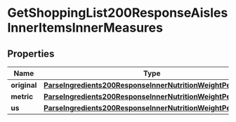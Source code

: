 
# GetShoppingList200ResponseAislesInnerItemsInnerMeasures

## Properties
| Name | Type | Description | Notes |
| ------------ | ------------- | ------------- | ------------- |
| **original** | [**ParseIngredients200ResponseInnerNutritionWeightPerServing**](ParseIngredients200ResponseInnerNutritionWeightPerServing.md) |  |  |
| **metric** | [**ParseIngredients200ResponseInnerNutritionWeightPerServing**](ParseIngredients200ResponseInnerNutritionWeightPerServing.md) |  |  |
| **us** | [**ParseIngredients200ResponseInnerNutritionWeightPerServing**](ParseIngredients200ResponseInnerNutritionWeightPerServing.md) |  |  |



